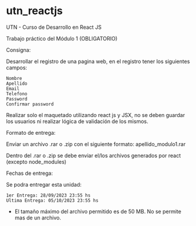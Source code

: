 # utn_reactjs
UTN - Curso de Desarrollo en React JS

Trabajo práctico del Módulo 1 (OBLIGATORIO)

Consigna:

Desarrollar el registro de una pagina web, en el registro tener los siguientes campos:

    Nombre
    Apellido
    Email
    Telefono
    Password
    Confirmar password

Realizar solo el maquetado utilizando react js y JSX, no se deben guardar los usuarios ni realizar lógica de validación de los mismos.

Formato de entrega:

Enviar un archivo .rar o .zip con el siguiente formato: apellido_modulo1.rar

Dentro del .rar o .zip se debe enviar el/los archivos generados por react (excepto node_modules)

Fechas de entrega:

Se podra entregar esta unidad:

    1er Entrega: 28/09/2023 23:55 hs
    Ultima Entrega: 05/10/2023 23:55 hs

* El tamaño máximo del archivo permitido es de 50 MB. No se permite mas de un archivo.
